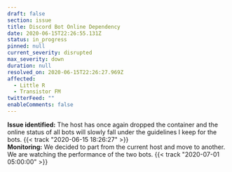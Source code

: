 ```yaml
---
draft: false
section: issue
title: Discord Bot Online Dependency
date: 2020-06-15T22:26:55.131Z
status: in_progress
pinned: null
current_severity: disrupted
max_severity: down
duration: null
resolved_on: 2020-06-15T22:26:27.969Z
affected:
  - Little R
  - Transistor FM
twitterFeed: ""
enableComments: false
---
```

**Issue identified:** The host has once again dropped the container and the online status of all bots will slowly fall under the guidelines I keep for the bots.  {{< track "2020-06-15 18:26:27" >}} \
**Monitoring:** We decided to part from the current host and move to another. We are watching the performance of the two bots. {{< track "2020-07-01 05:00:00" >}}